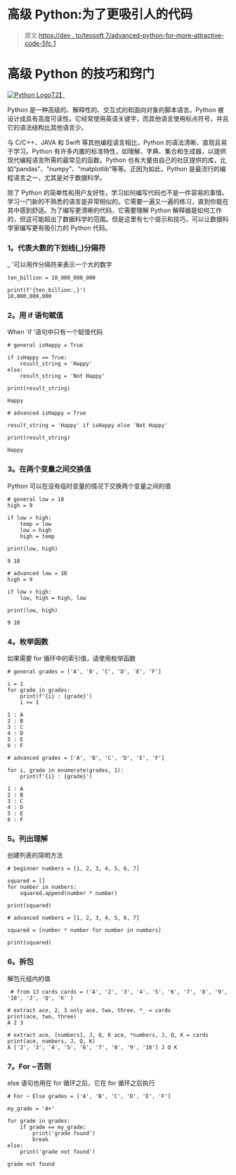 # 高级 Python:为了更吸引人的代码

> 原文:[https://dev . to/teosoft 7/advanced-python-for-more-attractive-code-5fc 1](https://dev.to/teosoft7/advanced-python-for-more-attractive-code-5fc1)

# [](#tips-and-tricks-for-advanced-python)高级 Python 的技巧和窍门

[![Python Logo](../Images/ee7437a05f47ce4de74b63633b6dd3a9.png)T2】](https://res.cloudinary.com/practicaldev/image/fetch/s--08xSjFaZ--/c_limit%2Cf_auto%2Cfl_progressive%2Cq_auto%2Cw_880/https://python.rs/pylogo.png)

Python 是一种高级的、解释性的、交互式的和面向对象的脚本语言。Python 被设计成具有高度可读性。它经常使用英语关键字，而其他语言使用标点符号，并且它的语法结构比其他语言少。

与 C/C++、JAVA 和 Swift 等其他编程语言相比，Python 的语法清晰、直观且易于学习。Python 有许多内置的标准特性，如理解、字典、集合和生成器，以提供现代编程语言所需的最常见的函数。Python 也有大量由自己的社区提供的库，比如“pandas”、“numpy”、“matplotlib”等等。正因为如此，Python 是最流行的编程语言之一，尤其是对于数据科学。

除了 Python 的简单性和用户友好性，学习如何编写代码也不是一件容易的事情。学习一门新的不熟悉的语言是非常相似的。它需要一遍又一遍的练习，直到你能在其中感到舒适。为了编写更清晰的代码，它需要理解 Python 解释器是如何工作的，但这可能超出了数据科学的范围。但是这里有七个提示和技巧，可以让数据科学家编写更有吸引力的 Python 代码。

### [](#1-underscore-separator-for-large-number)1。代表大数的下划线(_)分隔符

_ '可以用作分隔符来表示一个大的数字

```
ten_billion = 10_000_000_000

print(f'{ten_billion:,}')
10,000,000,000 
```

### [](#2-assign-a-value-with-if-statement)2。用 if 语句赋值

When 'if '语句中只有一个赋值代码

```
# general isHappy = True

if isHappy == True:
    result_string = 'Happy'
else:
    result_string = 'Not Happy'

print(result_string)

Happy

# advanced isHappy = True

result_string = 'Happy' if isHappy else 'Not Happy'

print(result_string)

Happy 
```

### [](#3-swap-values-between-two-variable)3。在两个变量之间交换值

Python 可以在没有临时变量的情况下交换两个变量之间的值

```
# general low = 10
high = 9

if low > high:
    temp = low
    low = high
    high = temp

print(low, high)

9 10

# advanced low = 10
high = 9

if low > high:
    low, high = high, low

print(low, high)

9 10 
```

### [](#4-enumerate-function)4。枚举函数

如果需要 for 循环中的索引值，请使用枚举函数

```
# general grades = ['A', 'B', 'C', 'D', 'E', 'F']

i = 1
for grade in grades:
    print(f'{i} : {grade}')
    i += 1

1 : A
2 : B
3 : C
4 : D
5 : E
6 : F

# advanced grades = ['A', 'B', 'C', 'D', 'E', 'F']

for i, grade in enumerate(grades, 1):
    print(f'{i} : {grade}')

1 : A
2 : B
3 : C
4 : D
5 : E
6 : F 
```

### [](#5-list-comprehensions)5。列出理解

创建列表的简明方法

```
# beginner numbers = [1, 2, 3, 4, 5, 6, 7]

squared = []
for number in numbers:
    squared.append(number * number)

print(squared)

# advanced numbers = [1, 2, 3, 4, 5, 6, 7]

squared = [number * number for number in numbers]

print(squared) 
```

### [](#6-unpacking)6。拆包

解包元组内的值

```
 # from 13 cards cards = ('A', '2', '3', '4', '5', '6', '7', '8', '9', '10', 'J', 'Q', 'K' )

# extract ace, 2, 3 only ace, two, three, *_ = cards
print(ace, two, three)
A 2 3

# extract ace, [numbers], J, Q, K ace, *numbers, J, Q, K = cards
print(ace, numbers, J, Q, K)
A ['2', '3', '4', '5', '6', '7', '8', '9', '10'] J Q K 
```

### [](#7-forelse)7。For ~否则

else 语句也用在 for 循环之后，它在 for 循环之后执行

```
# For ~ Else grades = ['A', 'B', 'C', 'D', 'E', 'F']

my_grade = 'A+'

for grade in grades:
    if grade == my_grade:
        print('grade found')
        break
else:
    print('grade not found')

grade not found 
```